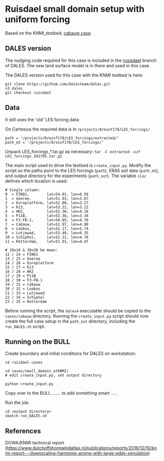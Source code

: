 # Ruisdael small domain setup with uniform forcing

Based on the KNMI_testbed, [cabauw case](https://github.com/julietbravo/KNMI_testbed/tree/master/cases/cabauw).


## DALES version

The nudging code required for this case is included in the [rusisdael](https://github.com/dalesteam/dales/tree/ruisdael) branch of DALES.
The new land surface model is in there and used in this case.

The DALES version used for this case with the KNMI testbed is here:
```
git clone https://github.com/dalesteam/dales.git
cd dales
git checkout ruisdael
```

## Data

It still uses the 'old' LES forcing data: 

On Cartesius the required data is in `/projects/0/einf170/LES_forcings/`
```
path = '/projects/0/einf170/LES_forcings/extracted/'
path_e5 = '/projects/0/einf170/LES_forcings/'
```
Unpack LES_forcings_*.tar.gz as necessary: `tar -C extracted -xzf LES_forcings_201705.tar.gz`

The main script used to drive the testbed is `create_input.py`. Modify the script so the paths point to the LES forcings (`path`), ERA5 soil data (`path_e5`), and output directory for the experiments (`path_out`). The variable `iloc` defines which location is used:
    
    # Single column:
    0  = FINO1,        lat=54.01, lon=6.59
    1  = Goeree,       lat=51.93, lon=3.67
    2  = Europlatform, lat=52.00, lon=3.27
    3  = K13,          lat=53.22, lon=3.22
    4  = HKZ,          lat=52.30, lon=4.10
    5  = P11B,         lat=52.36, lon=3.34
    6  = F3-FB-1,      lat=54.85, lon=4.70
    7  = Cabauw,       lat=51.97, lon=4.90
    8  = Loobos,       lat=52.17, lon=5.74
    9  = Lutjewad,     lat=53.40, lon=6.35
    10 = Schiphol,     lat=52.31, lon=4.76
    11 = Rotterdam,    lat=51.91, lon=4.47
    
    # 10x10 & 30x30 km mean:
    12 / 24 = FINO1
    13 / 25 = Goeree
    14 / 26 = Europlatform
    15 / 27 = K13
    16 / 28 = HKZ
    17 / 29 = P11B
    18 / 30 = F3-FB-1
    19 / 31 = Cabauw
    20 / 32 = Loobos
    21 / 33 = Lutjewad
    22 / 34 = Schiphol
    23 / 35 = Rotterdam

Before running the script, the `dales4` executable should be copied to the `cases/cabauw` directory. Running the `create_input.py` script should now create the full case setup in the `path_out` directory, including the `run_DALES.sh` script.

## Running on the BULL

Create boundary and initial conditions for DALES on workstation:
```
cd ruisdael-cases

cd cases/small_domain_atKNMI/                                                                          
# edit create_input.py, set output directory                                                 

python create_input.py                                                                       

```
Copy over to the BULL
....... to add something smart .....

Run the job:
```
cd <output directory>
sbatch run_DALES.sh
```

## References

DOWA/KNMI technical report (https://www.dutchoffshorewindatlas.nl/publications/reports/2019/12/10/knmi-report---downscaling-harmonie-arome-with-large-eddy-simulation)
